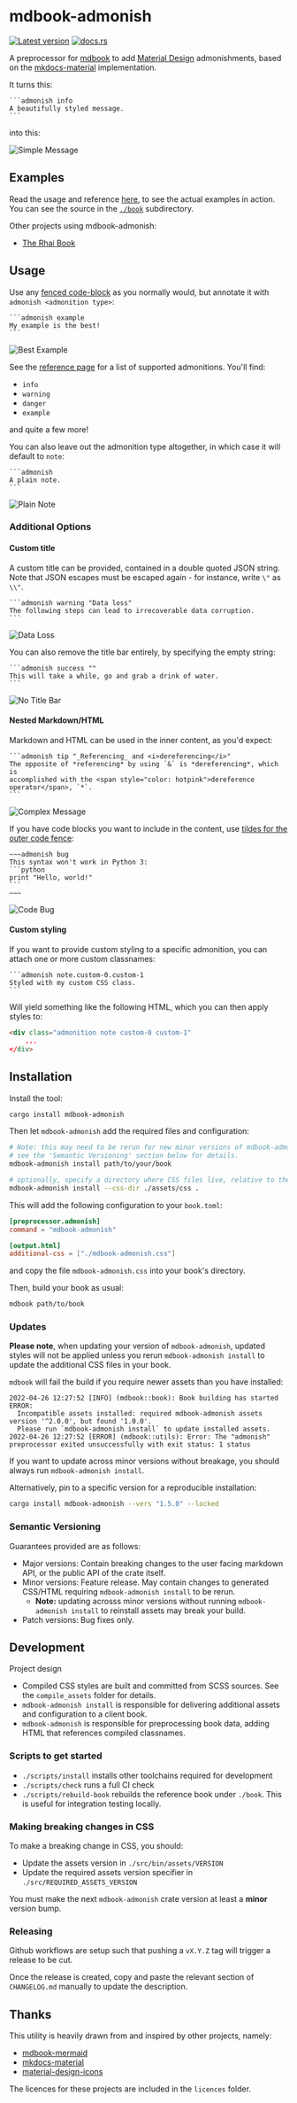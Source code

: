 # mdbook-admonish

[![Latest version](https://img.shields.io/crates/v/mdbook-admonish.svg)](https://crates.io/crates/mdbook-admonish)
[![docs.rs](https://img.shields.io/docsrs/mdbook-admonish)](https://docs.rs/mdbook-admonish)

A preprocessor for [mdbook](https://github.com/rust-lang-nursery/mdBook) to add [Material Design](https://material.io/design) admonishments, based on the [mkdocs-material](https://squidfunk.github.io/mkdocs-material/reference/admonitions/) implementation.

It turns this:

````
```admonish info
A beautifully styled message.
```
````

into this:

![Simple Message](img/simple-message.png)

## Examples

Read the usage and reference [here](https://tommilligan.github.io/mdbook-admonish/), to see the actual examples in action. You can see the source in the [`./book`](./book) subdirectory.

Other projects using mdbook-admonish:

- [The Rhai Book](https://rhai.rs/book/)

## Usage

Use any [fenced code-block](https://spec.commonmark.org/0.30/#fenced-code-blocks) as you normally would, but annotate it with `admonish <admonition type>`:

````
```admonish example
My example is the best!
```
````

![Best Example](img/best-example.png)

See the [reference page](https://tommilligan.github.io/mdbook-admonish/reference.html) for a list of supported admonitions. You'll find:

- `info`
- `warning`
- `danger`
- `example`

and quite a few more!

You can also leave out the admonition type altogether, in which case it will default to `note`:

````
```admonish
A plain note.
```
````

![Plain Note](img/plain-note.png)

### Additional Options

#### Custom title

A custom title can be provided, contained in a double quoted JSON string.
Note that JSON escapes must be escaped again - for instance, write `\"` as `\\"`.

````
```admonish warning "Data loss"
The following steps can lead to irrecoverable data corruption.
```
````

![Data Loss](img/data-loss.png)

You can also remove the title bar entirely, by specifying the empty string:

````
```admonish success ""
This will take a while, go and grab a drink of water.
```
````

![No Title Bar](img/no-title-bar.png)

#### Nested Markdown/HTML

Markdown and HTML can be used in the inner content, as you'd expect:

````
```admonish tip "_Referencing_ and <i>dereferencing</i>"
The opposite of *referencing* by using `&` is *dereferencing*, which is
accomplished with the <span style="color: hotpink">dereference operator</span>, `*`.
```
````

![Complex Message](img/complex-message.png)

If you have code blocks you want to include in the content, use [tildes for the outer code fence](https://spec.commonmark.org/0.30/#fenced-code-blocks):

````
~~~admonish bug
This syntax won't work in Python 3:
```python
print "Hello, world!"
```
~~~
````

![Code Bug](img/code-bug.png)

#### Custom styling

If you want to provide custom styling to a specific admonition, you can attach one or more custom classnames:

````
```admonish note.custom-0.custom-1
Styled with my custom CSS class.
```
````

Will yield something like the following HTML, which you can then apply styles to:

```html
<div class="admonition note custom-0 custom-1"
    ...
</div>
```

## Installation

Install the tool:

```bash
cargo install mdbook-admonish
```

Then let `mdbook-admonish` add the required files and configuration:

```bash
# Note: this may need to be rerun for new minor versions of mdbook-admonish
# see the 'Semantic Versioning' section below for details.
mdbook-admonish install path/to/your/book

# optionally, specify a directory where CSS files live, relative to the book root
mdbook-admonish install --css-dir ./assets/css .
```

This will add the following configuration to your `book.toml`:

```toml
[preprocessor.admonish]
command = "mdbook-admonish"

[output.html]
additional-css = ["./mdbook-admonish.css"]
```

and copy the file `mdbook-admonish.css` into your book's directory.

Then, build your book as usual:

```bash
mdbook path/to/book
```

### Updates

**Please note**, when updating your version of `mdbook-admonish`, updated styles will not be applied unless you rerun `mdbook-admonish install` to update the additional CSS files in your book.

`mdbook` will fail the build if you require newer assets than you have installed:

```log
2022-04-26 12:27:52 [INFO] (mdbook::book): Book building has started
ERROR:
  Incompatible assets installed: required mdbook-admonish assets version '^2.0.0', but found '1.0.0'.
  Please run `mdbook-admonish install` to update installed assets.
2022-04-26 12:27:52 [ERROR] (mdbook::utils): Error: The "admonish" preprocessor exited unsuccessfully with exit status: 1 status
```

If you want to update across minor versions without breakage, you should always run `mdbook-admonish install`.

Alternatively, pin to a specific version for a reproducible installation:

```bash
cargo install mdbook-admonish --vers "1.5.0" --locked
```

### Semantic Versioning

Guarantees provided are as follows:

- Major versions: Contain breaking changes to the user facing markdown API, or the public API of the crate itself.
- Minor versions: Feature release. May contain changes to generated CSS/HTML requiring `mdbook-admonish install` to be rerun.
  - **Note:** updating acrosss minor versions without running `mdbook-admonish install` to reinstall assets may break your build.
- Patch versions: Bug fixes only.

## Development

Project design

- Compiled CSS styles are built and committed from SCSS sources. See the `compile_assets` folder for details.
- `mdbook-admonish install` is responsible for delivering additional assets and configuration to a client book.
- `mdbook-admonish` is responsible for preprocessing book data, adding HTML that references compiled classnames.

### Scripts to get started

- `./scripts/install` installs other toolchains required for development
- `./scripts/check` runs a full CI check
- `./scripts/rebuild-book` rebuilds the reference book under `./book`. This is useful for integration testing locally.

### Making breaking changes in CSS

To make a breaking change in CSS, you should:

- Update the assets version in `./src/bin/assets/VERSION`
- Update the required assets version specifier in `./src/REQUIRED_ASSETS_VERSION`

You must make the next `mdbook-admonish` crate version at least a **minor** version bump.

### Releasing

Github workflows are setup such that pushing a `vX.Y.Z` tag will trigger a release to be cut.

Once the release is created, copy and paste the relevant section of `CHANGELOG.md` manually to update the description.

## Thanks

This utility is heavily drawn from and inspired by other projects, namely:

- [mdbook-mermaid](https://github.com/badboy/mdbook-mermaid)
- [mkdocs-material](https://github.com/squidfunk/mkdocs-material)
- [material-design-icons](https://github.com/google/material-design-icons)

The licences for these projects are included in the `licences` folder.
